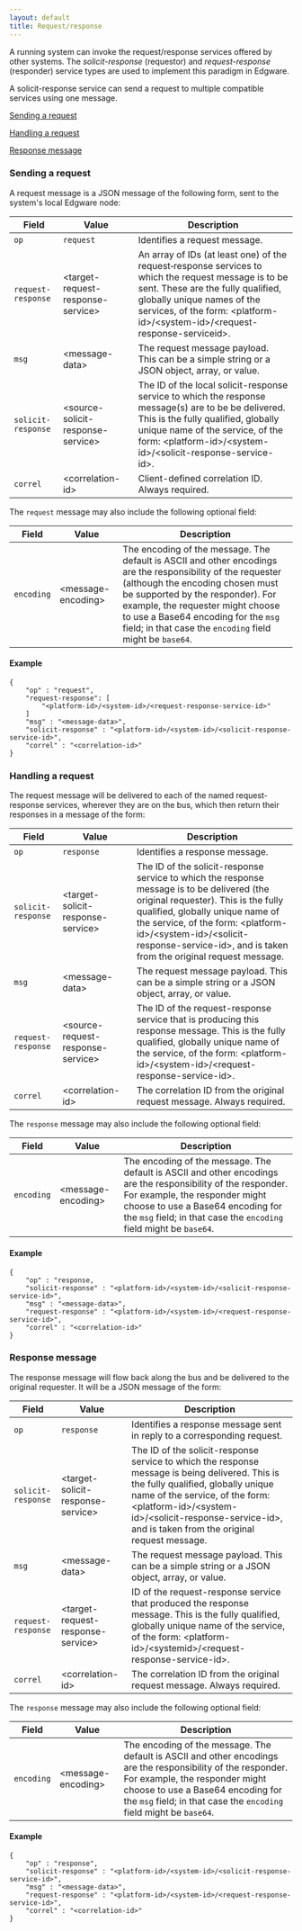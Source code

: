 ```yaml
---
layout: default
title: Request/response
---
```


A running system can invoke the request/response services offered by other systems. The *solicit-response* (requestor) and *request-response* (responder) service types are used to implement this paradigm in Edgware.

A solicit-response service can send a request to multiple compatible services using one message.

[Sending a request](#Send_request)

[Handling a request](#Handle_request)

[Response message](#Response)

### <a id="Send_request"></a>Sending a request

A request message is a JSON message of the following form, sent to the system's local Edgware node:

| Field              | Value                              | Description |
| ------------------ | ---------------------------------- | ----------- |
| `op`               | `request`                          |  Identifies a request message. |
| `request-response` | \<target-request-response-service> | An array of IDs (at least one) of the request‐response services to which the request message is to be sent. These are the fully qualified, globally unique names of the services, of the form: \<platform-id>/\<system-id>/\<request-response-serviceid>. |
| `msg`              | \<message-data>                    | The request message payload. This can be a simple string or a JSON object, array, or value. |
| `solicit-response` | \<source-solicit-response-service> | The ID of the local solicit-response service to which the response message(s) are to be be delivered. This is the fully qualified, globally unique name of the service, of the form: \<platform-id>/\<system-id>/\<solicit-response-service-id>. |
| `correl`           | \<correlation-id>                  | Client-defined correlation ID. Always required. |

The `request` message may also include the following optional field:
 
| Field      | Value               | Description |
| ---------- | ------------------- | ----------- |
| `encoding` | \<message-encoding> | The encoding of the message. The default is ASCII and other encodings are the responsibility of the requester (although the encoding chosen must be supported by the responder). For example, the requester might choose to use a Base64 encoding for the `msg` field; in that case the `encoding` field might be `base64`. |

#### Example   

	{
		"op" : "request",
		"request-response": [
			"<platform-id>/<system-id>/<request-response-service-id>"
		]		    
		"msg" : "<message-data>",
		"solicit-response" : "<platform-id>/<system-id>/<solicit-response-service-id>",
		"correl" : "<correlation-id>"
    }

### <a id="Handle_request"></a>Handling a request

The request message will be delivered to each of the named request-response services, wherever they are on the bus, which then return their responses in a message of the form:

| Field              | Value                              | Description
| ------------------ | ---------------------------------- | ------------- 
| `op`               | `response`                         | Identifies a response message. |
| `solicit-response` | \<target-solicit-response-service> | The ID of the solicit-response service to which the response message is to be delivered (the original requester). This is the fully qualified, globally unique name of the service, of the form: \<platform-id>/\<system-id>/\<solicit-response-service-id>, and is taken from the original request message.
| `msg`              | \<message-data>                    | The request message payload. This can be a simple string or a JSON object, array, or value. |
| `request-response` | \<source-request-response-service> | The ID of the request-response service that is producing this response message. This is the fully qualified, globally unique name of the service, of the form: \<platform-id>/\<system-id>/\<request-response-service-id>. |
| `correl`           | \<correlation-id>                  |  The correlation ID from the original request message. Always required. |

The `response` message may also include the following optional field:
 
| Field      | Value               | Description |
| ---------- | ------------------- | ----------- |
| `encoding` | \<message-encoding> | The encoding of the message. The default is ASCII and other encodings are the responsibility of the responder. For example, the responder might choose to use a Base64 encoding for the `msg` field; in that case the `encoding` field might be `base64`. |

#### Example   

	{
		"op" : "response,
		"solicit-response" : "<platform-id>/<system-id>/<solicit-response-service-id>",
		"msg" : "<message-data>",
		"request-response" : "<platform-id>/<system-id>/<request-response-service-id>",
		"correl" : "<correlation-id>"
	}
    
### <a id="Response"></a>Response message

The response message will flow back along the bus and be delivered to the original requester. It will be a JSON message of the form:

| Field              | Value                              | Description |
| ------------------ | ---------------------------------- | ----------- | 
| `op`               | `response`                         | Identifies a response message sent in reply to a corresponding request. |
| `solicit-response` | \<target-solicit-response-service> | The ID of the solicit-response service to which the response message is being delivered. This is the fully qualified, globally unique name of the service, of the form: \<platform-id>/\<system-id>/\<solicit-response-service-id>, and is taken from the original request message. |
| `msg`              | \<message-data>                    | The request message payload. This can be a simple string or a JSON object, array, or value. |
| `request-response` | \<target-request-response-service> | ID of the request-response service that produced the response message. This is the fully qualified, globally unique name of the service, of the form: \<platform-id>/\<systemid>/\<request-response-service-id>. |
| `correl`           | \<correlation-id>                  | The correlation ID from the original request message. Always required. |

The `response` message may also include the following optional field:
 
| Field      | Value               | Description |
| ---------- | ------------------- | ----------- |
| `encoding` | \<message-encoding> | The encoding of the message. The default is ASCII and other encodings are the responsibility of the responder. For example, the responder might choose to use a Base64 encoding for the `msg` field; in that case the `encoding` field might be `base64`. |

#### Example   

	{
		"op" : "response",
		"solicit-response" : "<platform-id>/<system-id>/<solicit-response-service-id>",
		"msg" : "<message-data>",
		"request-response" : "<platform-id>/<system-id>/<request-response-service-id>",
		"correl" : "<correlation-id>"
	}
